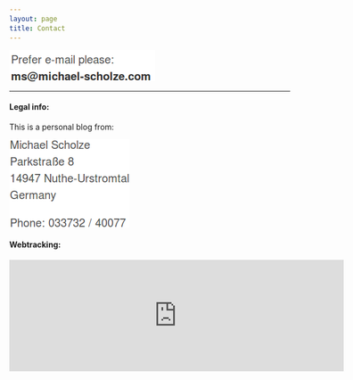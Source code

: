 ```yaml
---
layout: page
title: Contact
---
```


![Michael Scholze](/assets/contact-email.png)

----------------------------  
  
#### Legal info:
This is a personal blog from:

![Michael Scholze](/assets/contact-address.png)


#### Webtracking:

<iframe style="border: 0; height: 200px; width: 600px;" src="http://tracking.michael-scholze.com/index.php?module=CoreAdminHome&action=optOut&language=en"></iframe>